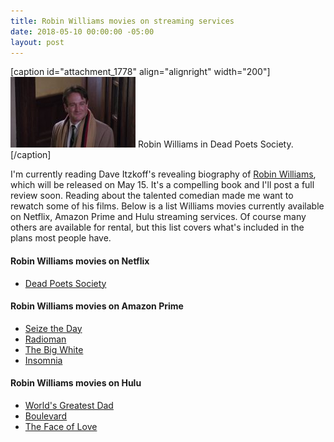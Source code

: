 ```yaml
---
title: Robin Williams movies on streaming services
date: 2018-05-10 00:00:00 -05:00
layout: post
---
```


\[caption id="attachment\_1778" align="alignright" width="200"\]![](/assets/images/MV5BYmRmMWYyODUtNjMyZS00NjA2LThhODMtZGE2NmE1MmExNWMyXkEyXkFqcGdeQXVyNTA4NjQzMzc@._V1_-200x113.jpg) Robin Williams in Dead Poets Society.\[/caption\]

I'm currently reading Dave Itzkoff's revealing biography of [Robin Williams](https://amzn.to/2rBXtzI), which will be released on May 15. It's a compelling book and I'll post a full review soon. Reading about the talented comedian made me want to rewatch some of his films. Below is a list Williams movies currently available on Netflix, Amazon Prime and Hulu streaming services. Of course many others are available for rental, but this list covers what's included in the plans most people have.

#### Robin Williams movies on Netflix

- [Dead Poets Society](https://www.netflix.com/title/426589)

#### Robin Williams movies on Amazon Prime

- [Seize the Day](https://amzn.to/2rxEbwm)
- [Radioman](https://amzn.to/2jNZ4iH)
- [The Big White](https://amzn.to/2rzVDjL)
- [Insomnia](https://amzn.to/2I9Ncln)

#### Robin Williams movies on Hulu

- [World's Greatest Dad](https://www.hulu.com/watch/1084250)
- [Boulevard](https://www.hulu.com/watch/1228379)
- [The Face of Love](https://www.hulu.com/watch/1109456)
